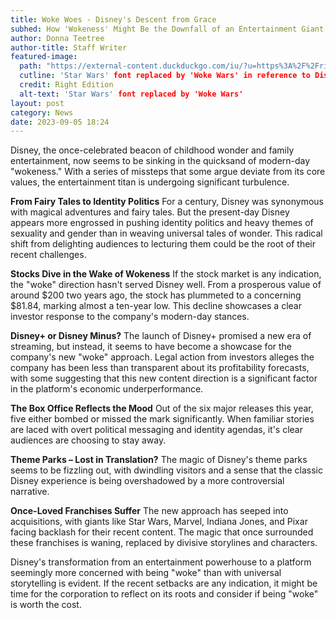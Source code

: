 ```yaml
---
title: Woke Woes - Disney's Descent from Grace
subhed: How 'Wokeness' Might Be the Downfall of an Entertainment Giant
author: Donna Teetree
author-title: Staff Writer
featured-image: 
  path: "https://external-content.duckduckgo.com/iu/?u=https%3A%2F%2Frightedition.com%2Fwp-content%2Fuploads%2F2022%2F08%2Fdisney-woke.jpg&f=1&nofb=1&ipt=9cc47689fd8652691671787df74afaada39b7cb0eae53a97b109b15d1e6785cf&ipo=images"
  cutline: 'Star Wars' font replaced by 'Woke Wars' in reference to Disney's adoption of leftist policies
  credit: Right Edition
  alt-text: 'Star Wars' font replaced by 'Woke Wars'
layout: post
category: News
date: 2023-09-05 18:24
---
```


Disney, the once-celebrated beacon of childhood wonder and family entertainment, now seems to be sinking in the quicksand of modern-day "wokeness." With a series of missteps that some argue deviate from its core values, the entertainment titan is undergoing significant turbulence.

**From Fairy Tales to Identity Politics**
For a century, Disney was synonymous with magical adventures and fairy tales. But the present-day Disney appears more engrossed in pushing identity politics and heavy themes of sexuality and gender than in weaving universal tales of wonder. This radical shift from delighting audiences to lecturing them could be the root of their recent challenges.

**Stocks Dive in the Wake of Wokeness**
If the stock market is any indication, the "woke" direction hasn't served Disney well. From a prosperous value of around $200 two years ago, the stock has plummeted to a concerning $81.84, marking almost a ten-year low. This decline showcases a clear investor response to the company's modern-day stances.

**Disney+ or Disney Minus?**
The launch of Disney+ promised a new era of streaming, but instead, it seems to have become a showcase for the company's new "woke" approach. Legal action from investors alleges the company has been less than transparent about its profitability forecasts, with some suggesting that this new content direction is a significant factor in the platform's economic underperformance.

**The Box Office Reflects the Mood**
Out of the six major releases this year, five either bombed or missed the mark significantly. When familiar stories are laced with overt political messaging and identity agendas, it's clear audiences are choosing to stay away.

**Theme Parks – Lost in Translation?**
The magic of Disney's theme parks seems to be fizzling out, with dwindling visitors and a sense that the classic Disney experience is being overshadowed by a more controversial narrative.

**Once-Loved Franchises Suffer**
The new approach has seeped into acquisitions, with giants like Star Wars, Marvel, Indiana Jones, and Pixar facing backlash for their recent content. The magic that once surrounded these franchises is waning, replaced by divisive storylines and characters.

Disney's transformation from an entertainment powerhouse to a platform seemingly more concerned with being "woke" than with universal storytelling is evident. If the recent setbacks are any indication, it might be time for the corporation to reflect on its roots and consider if being "woke" is worth the cost.
